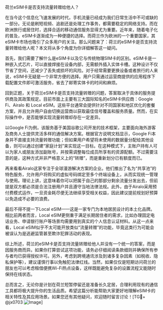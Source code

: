 荷兰eSIM卡是否支持流量转赠给他人？

在当今这个信息化飞速发展的时代，手机流量已经成为我们日常生活中不可或缺的一部分。无论是刷短视频、追剧还是处理工作事务，都需要稳定的网络支持。而在欧洲旅行或居住时，选择合适的移动通信服务显得尤为重要。近年来，随着电子化的普及，eSIM卡逐渐成为一种便捷的选择。而荷兰作为欧洲的一个重要国家，其eSIM卡市场也吸引了众多用户的关注。那么问题来了：荷兰的eSIM卡是否支持流量转赠给他人呢？本文将从多个角度为你详细解答这一疑问。

首先，我们需要了解什么是eSIM卡以及它与传统物理SIM卡的区别。eSIM卡是一种嵌入式芯片，可以直接焊接在设备内部，无需额外插入实体卡槽。这种设计不仅节省了空间，还减少了丢失或损坏的风险。对于经常需要更换设备或者旅行的人来说，eSIM卡无疑是一个非常方便的选择。用户只需通过运营商提供的应用程序下载配置文件即可激活服务，省去了邮寄实体卡的时间和麻烦。

回到正题，关于荷兰eSIM卡是否支持流量转赠的问题，答案取决于具体的服务提供商及其政策规定。目前市面上主要有三大国际知名的eSIM卡供应商：Google Fi、Airalo 和 Local eSIM。这些平台通常会提供针对不同国家和地区优化的套餐方案，并且允许用户自由切换运营商以获取最佳信号覆盖和服务质量。然而，在实际操作中，是否能够实现流量转赠却存在一定差异。

以Google Fi为例，该服务基于美国谷歌公司开发的技术框架，主要面向海外游客及商务人士提供灵活多样的通信解决方案。根据官方说明文档显示，Google Fi本身并不直接支持流量转赠功能；但如果用户希望将未使用的数据量分配给其他设备，则可以通过创建“家庭计划”来实现这一目标。在这种模式下，主账户持有人可以为家人或朋友添加副账号，并按需调整每位成员所享有的资源配额。不过需要注意的是，这种方式并非严格意义上的“转赠”，而是重新划分已有额度而已。

再来看看Airalo这家专注于全球漫游解决方案的企业。他们推出了名为“共享池”的特色服务，允许用户将购买的虚拟号码绑定至多个终端设备上，从而实现统一管理与使用。理论上讲，这意味着你可以把属于自己的那部分剩余流量分发出去，但前提是双方都必须是合法注册用户并且遵守当地法律法规。此外，由于Airalo采用预付费模式运作，一旦资金耗尽便无法继续享受相关权益，因此建议提前规划好预算以免造成不必要的浪费。

最后不得不提一下Local eSIM——这是一家专门为本地居民设计的本土化品牌。相比前两者而言，Local eSIM更侧重于满足长期居住者的需求，比如办理固定电话业务、申请银行账户等场景均需要用到真实的个人信息认证材料。从这一点来看，Local eSIM似乎不太可能开放类似“流量转赠”的功能，毕竟这类行为可能会被误认为是逃避监管甚至欺诈犯罪活动的表现。

综上所述，荷兰的eSIM卡是否支持流量转赠给他人并没有一个统一的答案，而是因服务商而异。如果你打算尝试这项功能，请务必仔细阅读条款细则并确保所有参与者均已获得授权许可。另外，考虑到跨境通讯涉及到诸多复杂因素（如税收、隐私保护等），建议谨慎行事以免触犯法律红线。当然，如果仅仅是短期访问荷兰的朋友也可以考虑租借便携Wi-Fi热点设备，这样既能避免复杂的设置流程又能随时保持在线状态。

总而言之，无论你是计划在荷兰短暂停留还是准备长久定居，合理利用现有的通信工具都将极大提升你的生活品质。希望这篇分析能帮助大家更好地理解eSIM卡的相关特性及其应用场景。如果您还有其他疑问，欢迎随时留言讨论！[TG💪+ @jx0703 ![Image](https://github.com/user-attachments/assets/dbca1d08-cadb-493c-b0ec-ad6f7a83f270)]
